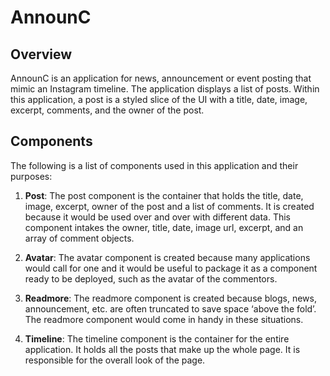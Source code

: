 # AnnounC

## Overview
AnnounC is an application for news, announcement or event posting that mimic an Instagram timeline. The application displays a list of posts. Within this application, a post is a styled slice of the UI with a title, date, image, excerpt, comments, and the owner of the post.

## Components
The following is a list of components used in this application and their purposes:

1.	**Post**: The post component is the container that holds the title, date, image, excerpt, owner of the post and a list of comments. It is created because it would be used over and over with different data. This component intakes the owner, title, date, image url, excerpt, and an array of comment objects.

2.	**Avatar**: The avatar component is created because many applications would call for one and it would be useful to package it as a component ready to be deployed, such as the avatar of the commentors.

3.	**Readmore**: The readmore component is created because blogs, news, announcement, etc. are often truncated to save space ‘above the fold’. The readmore component would come in handy in these situations.

4.	**Timeline**: The timeline component is the container for the entire application. It holds all the posts that make up the whole page. It is responsible for the overall look of the page.
